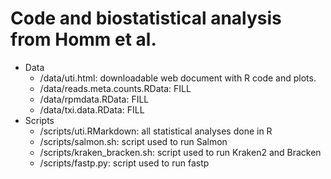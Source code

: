 # Code and biostatistical analysis from Homm et al.
- Data
	- /data/uti.html: downloadable web document with R code and plots.
	- /data/reads.meta.counts.RData: FILL
	- /data/rpmdata.RData: FILL
	- /data/txi.data.RData: FILL
- Scripts
	- /scripts/uti.RMarkdown: all statistical analyses done in R
	- /scripts/salmon.sh: script used to run Salmon
	- /scripts/kraken_bracken.sh: script used to run Kraken2 and Bracken
	- /scripts/fastp.py: script used to run fastp
